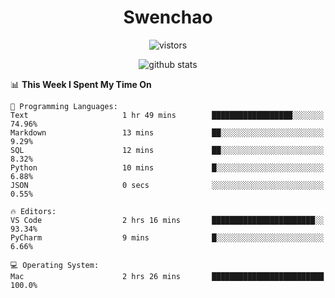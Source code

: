 <h1 align="center">Swenchao</h3>

<p align="center">
  <img src="https://visitor-badge.glitch.me/badge?page_id=Swenchao" alt="vistors" />
</p>

<p align="center">
  <img src="https://github-readme-stats.vercel.app/api?username=Swenchao&count_private=true&show_icons=true&theme=vue-dark&hide_title=true" alt="github stats" />
</p>

<!--START_SECTION:waka-->
📊 **This Week I Spent My Time On** 

```text
💬 Programming Languages: 
Text                     1 hr 49 mins        ██████████████████░░░░░░░   74.96% 
Markdown                 13 mins             ██░░░░░░░░░░░░░░░░░░░░░░░   9.29% 
SQL                      12 mins             ██░░░░░░░░░░░░░░░░░░░░░░░   8.32% 
Python                   10 mins             █░░░░░░░░░░░░░░░░░░░░░░░░   6.88% 
JSON                     0 secs              ░░░░░░░░░░░░░░░░░░░░░░░░░   0.55%

🔥 Editors: 
VS Code                  2 hrs 16 mins       ███████████████████████░░   93.34% 
PyCharm                  9 mins              █░░░░░░░░░░░░░░░░░░░░░░░░   6.66%

💻 Operating System: 
Mac                      2 hrs 26 mins       █████████████████████████   100.0%

```


<!--END_SECTION:waka-->
